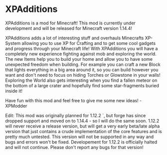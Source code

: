 # XPAdditions

XPAdditions is a mod for Minecraft!
This mod is currently under development and will be released for Minecraft version 1.14.4!

XPAdditions adds a lot of interesting stuff and overhauls Minecrafts XP-System allowing you to use XP for Crafting and to get some cool gadgets and progress through your Minecraft life! With XPAdditions you will have a completely new experience fighting against mob and exploring the world. The new Items help you to build your home and allow you to have some unexpected freedom when building. For example you can craft a new Block that lights everything in a big area around it, so you can build however you want and don't need to focus on hiding Torches or Glowstone in your walls! Exploring the World also gets interesting when you find a fallen meteor on the bottom of a large crater and hopefully find some star-fragments buried inside it!

Have fun with this mod and feel free to give me some new ideas!
-XPModder

Edit: This mod was originally planned for 1.12.2 ´, but forge has since dropped support and moved on to 1.14.4 - so I will do the same soon. 1.12.2 will never receive a release version, but will get a very early beta/late alpha version that just contains a crude implementation of the core features and is pretty much untested. This version will not be supported in any way and bugs and errors won't be fixed. Developement for 1.12.2 is officially halted and will not continue. 
Please don't report any bugs for that version!
